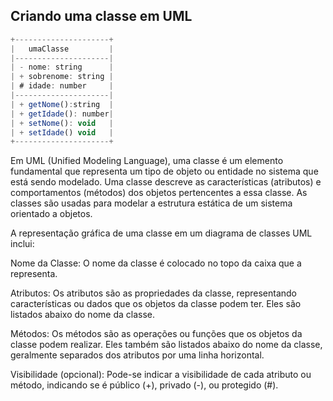 
## Criando uma classe em UML
```javascript
+---------------------+
|   umaClasse         |
|---------------------|
| - nome: string      |
| + sobrenome: string |
| # idade: number     |
|---------------------|
| + getNome():string  |
| + getIdade(): number|
| + setNome(): void   |
| + setIdade() void   |
+---------------------+
```

Em UML (Unified Modeling Language), uma classe é um elemento fundamental que representa um tipo de objeto ou entidade no sistema que está sendo modelado. Uma classe descreve as características (atributos) e comportamentos (métodos) dos objetos pertencentes a essa classe. As classes são usadas para modelar a estrutura estática de um sistema orientado a objetos.

A representação gráfica de uma classe em um diagrama de classes UML inclui:

Nome da Classe: O nome da classe é colocado no topo da caixa que a representa.

Atributos: Os atributos são as propriedades da classe, representando características ou dados que os objetos da classe podem ter. Eles são listados abaixo do nome da classe.

Métodos: Os métodos são as operações ou funções que os objetos da classe podem realizar. Eles também são listados abaixo do nome da classe, geralmente separados dos atributos por uma linha horizontal.

Visibilidade (opcional): Pode-se indicar a visibilidade de cada atributo ou método, indicando se é público (+), privado (-), ou protegido (#).